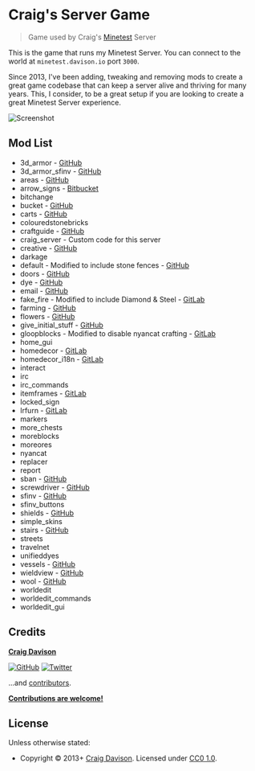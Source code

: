 # Craig's Server Game

> Game used by Craig's [Minetest](https://www.minetest.net) Server

This is the game that runs my Minetest Server. You can connect to the world at `minetest.davison.io` port `3000`.

Since 2013, I've been adding, tweaking and removing mods to create a great game codebase that can keep a server alive and thriving for many years. This, I consider, to be a great setup if you are looking to create a great Minetest Server experience.

![Screenshot](https://davison.io/assets/img/minetest-craig-server_game-screenshot.jpg)

## Mod List

* 3d_armor - [GitHub](https://github.com/stujones11/minetest-3d_armor)
* 3d_armor_sfinv - [GitHub](https://github.com/stujones11/minetest-3d_armor)
* areas - [GitHub](https://github.com/ShadowNinja/areas)
* arrow_signs - [Bitbucket](https://bitbucket.org/adrido/arrow_signs/src)
* bitchange
* bucket - [GitHub](https://github.com/minetest/minetest_game)
* carts - [GitHub](https://github.com/minetest/minetest_game)
* colouredstonebricks
* craftguide - [GitHub](https://github.com/minetest-mods/craftguide)
* craig_server - Custom code for this server
* creative - [GitHub](https://github.com/minetest/minetest_game)
* darkage
* default - Modified to include stone fences - [GitHub](https://github.com/minetest/minetest_game)
* doors - [GitHub](https://github.com/minetest/minetest_game)
* dye - [GitHub](https://github.com/minetest/minetest_game)
* email - [GitHub](https://github.com/rubenwardy/email)
* fake_fire - Modified to include Diamond & Steel - [GitLab](https://gitlab.com/VanessaE/homedecor_modpack)
* farming - [GitHub](https://github.com/minetest/minetest_game)
* flowers - [GitHub](https://github.com/minetest/minetest_game)
* give_initial_stuff - [GitHub](https://github.com/minetest/minetest_game)
* gloopblocks - Modified to disable nyancat crafting - [GitLab](https://gitlab.com/VanessaE/gloopblocks)
* home_gui
* homedecor - [GitLab](https://gitlab.com/VanessaE/homedecor_modpack)
* homedecor_i18n - [GitLab](https://gitlab.com/VanessaE/homedecor_modpack)
* interact
* irc
* irc_commands
* itemframes - [GitLab](https://gitlab.com/VanessaE/homedecor_modpack)
* locked_sign
* lrfurn - [GitLab](https://gitlab.com/VanessaE/homedecor_modpack)
* markers
* more_chests
* moreblocks
* moreores
* nyancat
* replacer
* report
* sban - [GitHub](https://github.com/shivajiva101/sban)
* screwdriver - [GitHub](https://github.com/minetest/minetest_game)
* sfinv - [GitHub](https://github.com/minetest/minetest_game)
* sfinv_buttons
* shields - [GitHub](https://github.com/stujones11/minetest-3d_armor)
* simple_skins
* stairs - [GitHub](https://github.com/minetest/minetest_game)
* streets
* travelnet
* unifieddyes
* vessels - [GitHub](https://github.com/minetest/minetest_game)
* wieldview - [GitHub](https://github.com/stujones11/minetest-3d_armor)
* wool - [GitHub](https://github.com/minetest/minetest_game)
* worldedit
* worldedit_commands
* worldedit_gui

## Credits

**[Craig Davison](https://davison.io)**

[![GitHub](https://img.shields.io/github/followers/davisonio.svg?style=social&label=Follow%20@davisonio)](https://github.com/davisonio) [![Twitter](https://img.shields.io/twitter/follow/davisonio.svg?style=social)](https://twitter.com/davisonio)

...and [contributors](https://github.com/davisonio/craig-server_game/graphs/contributors).

**[Contributions are welcome!](https://github.com/davisonio/craig-server_game/blob/master/contributing.md)**

## License

Unless otherwise stated:
- Copyright © 2013+ [Craig Davison](https://davison.io). Licensed under [CC0 1.0](https://creativecommons.org/publicdomain/zero/1.0/).

